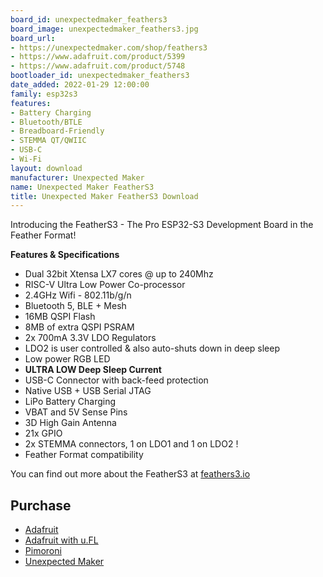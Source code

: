 ```yaml
---
board_id: unexpectedmaker_feathers3
board_image: unexpectedmaker_feathers3.jpg
board_url:
- https://unexpectedmaker.com/shop/feathers3
- https://www.adafruit.com/product/5399
- https://www.adafruit.com/product/5748
bootloader_id: unexpectedmaker_feathers3
date_added: 2022-01-29 12:00:00
family: esp32s3
features:
- Battery Charging
- Bluetooth/BTLE
- Breadboard-Friendly
- STEMMA QT/QWIIC
- USB-C
- Wi-Fi
layout: download
manufacturer: Unexpected Maker
name: Unexpected Maker FeatherS3
title: Unexpected Maker FeatherS3 Download
---
```


Introducing the FeatherS3 - The Pro ESP32-S3 Development Board in the Feather Format!

**Features & Specifications**
- Dual 32bit Xtensa LX7 cores @ up to 240Mhz
- RISC-V Ultra Low Power Co-processor
- 2.4GHz Wifi - 802.11b/g/n
- Bluetooth 5, BLE + Mesh
- 16MB QSPI Flash
- 8MB of extra QSPI PSRAM
- 2x 700mA 3.3V LDO Regulators
- LDO2 is user controlled & also auto-shuts down in deep sleep
- Low power RGB LED
- **ULTRA LOW Deep Sleep Current**
- USB-C Connector with back-feed protection
- Native USB + USB Serial JTAG
- LiPo Battery Charging
- VBAT and 5V Sense Pins
- 3D High Gain Antenna
- 21x GPIO
- 2x STEMMA connectors, 1 on LDO1 and 1 on LDO2 !
- Feather Format compatibility

You can find out more about the FeatherS3 at [feathers3.io](https://feathers3.io)

## Purchase
 * [Adafruit](https://www.adafruit.com/product/5399)
 * [Adafruit with u.FL](https://www.adafruit.com/product/5748)
 * [Pimoroni](https://shop.pimoroni.com/products/feathers3-esp32-s3)
 * [Unexpected Maker](https://unexpectedmaker.com/shop/feathers3)
